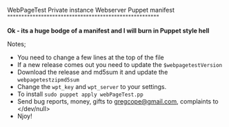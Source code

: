 WebPageTest Private instance Webserver Puppet manifest
""""""""""""""""""""""""""""""""""""""""""""""""""""""

__Ok - its a huge bodge of a manifest and I will burn in Puppet style hell__

Notes;
* You need to change a few lines at the top of the file
* If a new release comes out you need to update the `$webpagetestVersion`
* Download the release and md5sum it and update the `webpagetestzipmd5sum`
* Change the `wpt_key` and `wpt_server` to your settings.
* To install `sudo puppet apply webPageTest.pp`
* Send bug reports, money, gifts to <gregcope@gmail.com>, complaints to </dev/null>
* Njoy!
